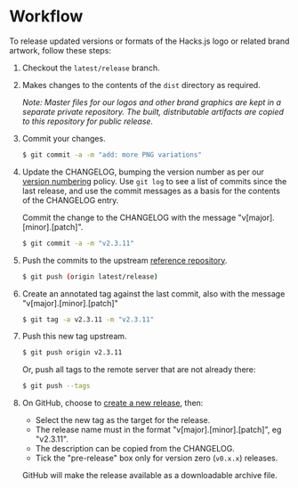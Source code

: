 # Workflow

To release updated versions or formats of the Hacks.js logo or related brand artwork, follow these steps:

1.  Checkout the `latest/release` branch.

2.  Makes changes to the contents of the `dist` directory as required.

    _Note: Master files for our logos and other brand graphics are kept in a separate private repository. The built, distributable artifacts are copied to this repository for public release._

3.  Commit your changes.

    ```sh
    $ git commit -a -m "add: more PNG variations"
    ```

4.  Update the CHANGELOG, bumping the version number as per our [version numbering](version-numbering.md) policy. Use `git log` to see a list of commits since the last release, and use the commit messages as a basis for the contents of the CHANGELOG entry.
  
    Commit the change to the CHANGELOG with the message "v[major].[minor].[patch]".

    ```sh
    $ git commit -a -m "v2.3.11"
    ```

5.  Push the commits to the upstream [reference repository](https://github.com/hacksjs/brand).

    ```sh
    $ git push (origin latest/release)
    ```

6.  Create an annotated tag against the last commit, also with the message "v[major].[minor].[patch]"
  
    ```sh
    $ git tag -a v2.3.11 -m "v2.3.11"
    ```

7.  Push this new tag upstream.

    ```sh
    $ git push origin v2.3.11
    ```

    Or, push all tags to the remote server that are not already there:

    ```sh
    $ git push --tags
    ```

8.  On GitHub, choose to [create a new release](https://github.com/hacksjs/brand/releases/new), then:

    - Select the new tag as the target for the release.
    - The release name must in the format "v[major].[minor].[patch]", eg "v2.3.11".
    - The description can be copied from the CHANGELOG.
    - Tick the "pre-release" box only for version zero (`v0.x.x`) releases.

    GitHub will make the release available as a downloadable archive file.
